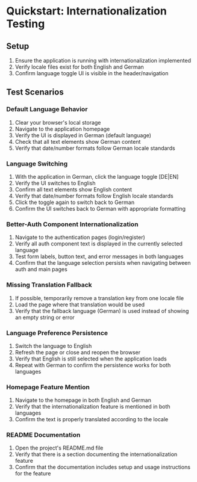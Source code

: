 # Quickstart: Internationalization Testing

## Setup
1. Ensure the application is running with internationalization implemented
2. Verify locale files exist for both English and German
3. Confirm language toggle UI is visible in the header/navigation

## Test Scenarios

### Default Language Behavior
1. Clear your browser's local storage
2. Navigate to the application homepage
3. Verify the UI is displayed in German (default language)
4. Check that all text elements show German content
5. Verify that date/number formats follow German locale standards

### Language Switching
1. With the application in German, click the language toggle [DE|EN]
2. Verify the UI switches to English
3. Confirm all text elements show English content
4. Verify that date/number formats follow English locale standards
5. Click the toggle again to switch back to German
6. Confirm the UI switches back to German with appropriate formatting

### Better-Auth Component Internationalization
1. Navigate to the authentication pages (login/register)
2. Verify all auth component text is displayed in the currently selected language
3. Test form labels, button text, and error messages in both languages
4. Confirm that the language selection persists when navigating between auth and main pages

### Missing Translation Fallback
1. If possible, temporarily remove a translation key from one locale file
2. Load the page where that translation would be used
3. Verify that the fallback language (German) is used instead of showing an empty string or error

### Language Preference Persistence
1. Switch the language to English
2. Refresh the page or close and reopen the browser
3. Verify that English is still selected when the application loads
4. Repeat with German to confirm the persistence works for both languages

### Homepage Feature Mention
1. Navigate to the homepage in both English and German
2. Verify that the internationalization feature is mentioned in both languages
3. Confirm the text is properly translated according to the locale

### README Documentation
1. Open the project's README.md file
2. Verify that there is a section documenting the internationalization feature
3. Confirm that the documentation includes setup and usage instructions for the feature